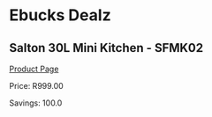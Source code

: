 
# Ebucks Dealz
## Salton 30L Mini Kitchen - SFMK02
[Product Page](https://www.ebucks.com/web/shop/productSelected.do?prodId=373465380&catId=704989856)

Price: R999.00

Savings: 100.0


	